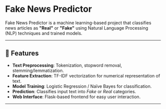 # Fake News Predictor

Fake News Predictor is a machine learning-based project that classifies news articles as **"Real"** or **"Fake"** using Natural Language Processing (NLP) techniques and trained models.

---

## 📌 Features
- **Text Preprocessing**: Tokenization, stopword removal, stemming/lemmatization.
- **Feature Extraction**: TF-IDF vectorization for numerical representation of text.
- **Model Training**: Logistic Regression / Naïve Bayes for classification.
- **Prediction**: Classifies input text into *Fake* or *Real* categories.
- **Web Interface**: Flask-based frontend for easy user interaction.

---


